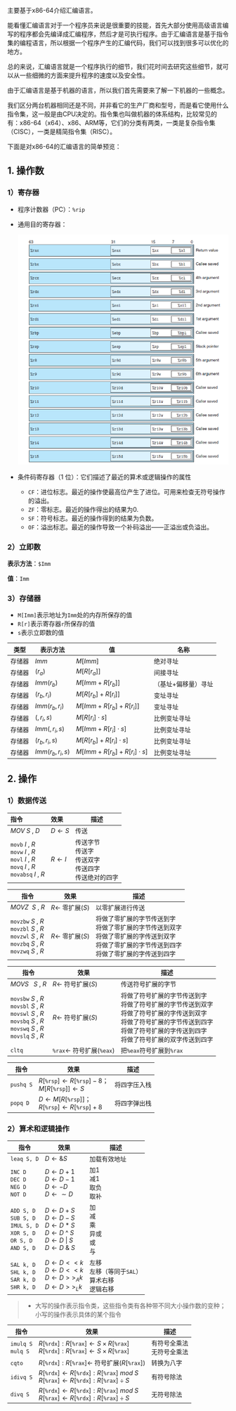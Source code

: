 主要基于x86-64介绍汇编语言。

能看懂汇编语言对于一个程序员来说是很重要的技能，首先大部分使用高级语言编写的程序都会先编译成汇编程序，然后才是可执行程序。由于汇编语言是基于指令集的编程语言，所以根据一个程序产生的汇编代码，我们可以找到很多可以优化的地方。

总的来说，汇编语言就是一个程序执行的细节，我们花时间去研究这些细节，就可以从一些细微的方面来提升程序的速度以及安全性。

由于汇编语言是基于机器的语言，所以我们首先需要来了解一下机器的一些概念。

我们区分两台机器相同还是不同，并非看它的生产厂商和型号，而是看它使用什么指令集，这一般是由CPU决定的。指令集也叫做机器的体系结构，比较常见的有：x86-64（x64）、x86、ARM等，它们的分类有两类，一类是复杂指令集（CISC），一类是精简指令集（RISC）。



下面是对x86-64的汇编语言的简单预览：

## 1. 操作数

### 1）寄存器

- 程序计数器（PC）：`%rip`

- 通用目的寄存器：

  ![01](images/01.png)
  
- 条件码寄存器（1 位）：它们描述了最近的算术或逻辑操作的属性

  - `CF`：进位标志。最近的操作使最高位产生了进位。可用来检查无符号操作的溢出。
  - `ZF`：零标志。最近的操作得出的结果为0.
  - `SF`：符号标志。最近的操作得到的结果为负数。
  - `OF`：溢出标志。最近的操作导致一个补码溢出——正溢出或负溢出。



### 2）立即数

**表示方法**：`$Imm`

**值**：`Imm`



### 3）存储器

- `M[Imm]`表示地址为`Imm`处的内存所保存的值
- `R[r]`表示寄存器`r`所保存的值
- `s`表示立即数的值

| 类型   | 表示方法         | 值                            | 名称                |
| ------ | ---------------- | ----------------------------- | ------------------- |
| 存储器 | $Imm$            | $M[Imm]$                      | 绝对寻址            |
| 存储器 | $(r_a)$          | $M[R[r_a]]$                   | 间接寻址            |
| 存储器 | $Imm(r_b)$       | $M[Imm+R[r_b]]$               | （基址+偏移量）寻址 |
| 存储器 | $(r_b, r_i)$     | $M[R[r_b]+R[r_i]]$            | 变址寻址            |
| 存储器 | $Imm(r_b,r_i)$   | $M[Imm+R[r_b]+R[r_i]]$        | 变址寻址            |
| 存储器 | $(,r_i,s)$       | $M[R[r_i]\cdot s]$            | 比例变址寻址        |
| 存储器 | $Imm(,r_i,s)$    | $M[Imm+R[r_i]\cdot s]$        | 比例变址寻址        |
| 存储器 | $(r_b,r_i,s)$    | $M[R[r_b]+R[r_i]\cdot s]$     | 比例变址寻址        |
| 存储器 | $Imm(r_b,r_i,s)$ | $M[Imm+R[r_b]+R[r_i]\cdot s]$ | 比例变址寻址        |



## 2. 操作

### 1）数据传送

| 指令                                                         | 效果                | 描述                                                         |
| :----------------------------------------------------------- | :------------------ | ------------------------------------------------------------ |
| $MOV \ S\ , \ D$                                             | $D\longleftarrow S$ | 传送                                                         |
| `movb`   $I\ ,\ R$<br />`movw`   $I\ ,\ R$<br />`movl`   $I\ ,\ R$<br />`movq`   $I\ ,\ R$<br />`movabsq`   $I\ ,\ R$ | $R\longleftarrow I$ | 传送字节<br />传送字<br />传送双字<br />传送四字<br />传送绝对的四字 |



| 指令                                                         | 效果                          | 描述                                                         |
| ------------------------------------------------------------ | ----------------------------- | ------------------------------------------------------------ |
| $MOVZ \ \ S\ ,\ R$                                           | $R\longleftarrow$ 零扩展$(S)$ | 以零扩展进行传送                                             |
| `movzbw`   $S\ ,\ R$<br />`movzbl`   $S\ ,\ R$<br />`movzwl`   $S\ ,\ R$<br />`movzbq`   $S\ ,\ R$<br />`movzwq`   $S\ ,\ R$ | $R\longleftarrow$ 零扩展$(S)$ | 将做了零扩展的字节传送到字<br />将做了零扩展的字节传送到双字<br />将做了零扩展的字传送到双字<br />将做了零扩展的字节传送到四字<br />将做了零扩展的字传送到四字 |



| 指令                                                         | 效果                                    | 描述                                                         |
| ------------------------------------------------------------ | --------------------------------------- | ------------------------------------------------------------ |
| $MOVS\ \ \ S\ ,\ R$                                          | $R\longleftarrow$ 符号扩展$(S)$         | 传送符号扩展的字节                                           |
| `movsbw`   $S\ ,\ R$<br />`movsbl`   $S\ ,\ R$<br />`movswl`   $S\ ,\ R$<br />`movsbq`   $S\ ,\ R$<br />`movswq`   $S\ ,\ R$<br />`movslq`   $S\ ,\ R$ | $R\longleftarrow$ 符号扩展$(S)$         | 将做了符号扩展的字节传送到字<br />将做了符号扩展的字节传送到双字<br />将做了符号扩展的字传送到双字<br />将做了符号扩展的字节传送到四字<br />将做了符号扩展的字传送到四字<br />将做了符号扩展的双字传送到四字 |
| `cltq`                                                       | `%rax`$\longleftarrow$ 符号扩展(`%eax`) | 把`%eax`符号扩展到`%rax`                                     |



| 指令      | 效果                                                         | 描述         |
| --------- | ------------------------------------------------------------ | ------------ |
| `pushq S` | $R[$`%rsp`$]\longleftarrow R[$`%rsp`$]-8$；<br />$M[R[$`%rsp`$]]\longleftarrow S$ | 将四字压入栈 |
| `popq D`  | $D\longleftarrow M[R[$`%rsp`$]]$；<br />$R[$`%rsp`$]\longleftarrow R[$`%rsp`$]+8$ | 将四字弹出栈 |



### 2）算术和逻辑操作

| 指令                                                         | 效果                                                         | 描述                                                      |
| ------------------------------------------------------------ | ------------------------------------------------------------ | --------------------------------------------------------- |
| `leaq S, D`                                                  | $D\longleftarrow \&S$                                        | 加载有效地址                                              |
| `INC D`<br/>`DEC D`<br/>`NEG D`<br/>`NOT D`                  | $D\longleftarrow D+1$<br />$D\longleftarrow D-1$<br />$D\longleftarrow -D$<br />$D\longleftarrow \sim D$ | 加1<br />减1<br />取负<br />取补                          |
| `ADD S, D`<br/>`SUB S, D`<br/>`IMUL S, D`<br/>`XOR S, D`<br/>`OR S, D`<br/>`AND S, D` | $D\longleftarrow D+S$<br />$D\longleftarrow D-S$<br />$D\longleftarrow D*S$<br />$D\longleftarrow D$ ^ $S$<br />$D\longleftarrow D\ \|\ S$<br />$D\longleftarrow D\ \&\ S$ | 加<br />减<br />乘<br />异或<br />或<br />与              |
| `SAL k, D`<br />`SHL k, D`<br />`SAR k, D`<br />`SHR k, D`   | $D\longleftarrow D<<k$<br />$D\longleftarrow D<<k$<br />$D\longleftarrow D>>_A k$<br />$D\longleftarrow D>>_L k$ | 左移<br />左移（等同于`SAL`）<br />算术右移<br />逻辑右移 |

> - 大写的操作表示指令类，这些指令类有各种带不同大小操作数的变种；小写的操作表示具体的某个指令



| 指令                    | 效果                                                         | 描述                           |
| ----------------------- | ------------------------------------------------------------ | ------------------------------ |
| `imulq S`<br />`mulq S` | $R[$`%rdx`$]: R[$`%rax`$]\longleftarrow S\times R[$`%rax`$]$<br />$R[$`%rdx`$]: R[$`%rax`$]\longleftarrow S\times R[$`%rax`$]$ | 有符号全乘法<br />无符号全乘法 |
| `cqto`                  | $R[$`%rdx`$]: R[$`%rax`$]\longleftarrow$ 符号扩展$(R[$`%rax`$])$ | 转换为八字                     |
| `idivq S`               | $R[$`%rdx`$]\longleftarrow R[$`%rdx`$]: R[$`%rax`$]\ mod\ S$<br />$R[$`%rax`$]\longleftarrow R[$`%rdx`$]: R[$`%rax`$]\div S$ | 有符号除法                     |
| `divq S`                | $R[$`%rdx`$]\longleftarrow R[$`%rdx`$]: R[$`%rax`$]\ mod\ S$<br />$R[$`%rax`$]\longleftarrow R[$`%rdx`$]: R[$`%rax`$]\div S$ | 无符号除法                     |
